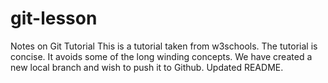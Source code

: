 # git-lesson
Notes on Git Tutorial
This is a tutorial taken from w3schools.
The tutorial is concise.
It avoids some of the long winding concepts.
We have created a new local branch and wish to push it to Github.
Updated README.
